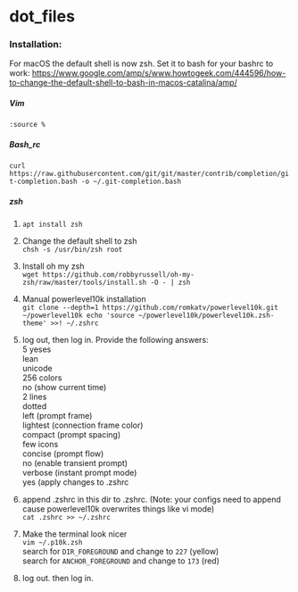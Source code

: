 # dot_files

### Installation:

For macOS the default shell is now zsh. Set it to bash for your bashrc to work: https://www.google.com/amp/s/www.howtogeek.com/444596/how-to-change-the-default-shell-to-bash-in-macos-catalina/amp/

##### Vim
```:source %```

##### Bash_rc
```curl https://raw.githubusercontent.com/git/git/master/contrib/completion/git-completion.bash -o ~/.git-completion.bash```

##### zsh
1. `apt install zsh`
2. Change the default shell to zsh<br>
`chsh -s /usr/bin/zsh root`
3. Install oh my zsh<br>
`wget https://github.com/robbyrussell/oh-my-zsh/raw/master/tools/install.sh -O - | zsh`
4. Manual powerlevel10k installation<br>
`git clone --depth=1 https://github.com/romkatv/powerlevel10k.git ~/powerlevel10k
echo 'source ~/powerlevel10k/powerlevel10k.zsh-theme' >>! ~/.zshrc`
5. log out, then log in. Provide the following answers:<br>
5 yeses<br>
lean<br>
unicode<br>
256 colors<br>
no (show current time)<br>
2 lines<br>
dotted<br>
left (prompt frame)<br>
lightest (connection frame color)<br>
compact (prompt spacing)<br>
few icons<br>
concise (prompt flow)<br>
no (enable transient prompt)<br>
verbose (instant prompt mode)<br>
yes (apply changes to .zshrc<br>
6. append .zshrc in this dir to .zshrc. (Note: your configs need to append cause powerlevel10k overwrites things like vi mode)<br>
`cat .zshrc >> ~/.zshrc`
7. Make the terminal look nicer<br>
`vim ~/.p10k.zsh`<br>
search for `DIR_FOREGROUND` and change to `227` (yellow)<br>
search for `ANCHOR_FOREGROUND` and change to `173` (red)<br>

8. log out. then log in.

